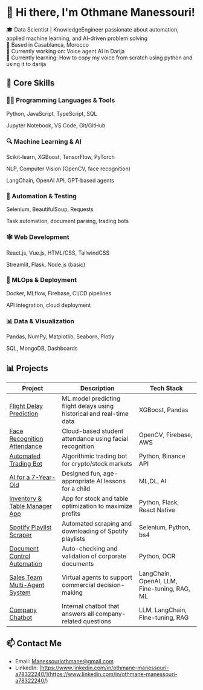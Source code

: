 # 👋 Hi there, I'm Othmane Manessouri!

🎓 Data Scientist | KnowledgeEngineer passionate about automation, applied machine learning, and AI-driven problem solving  
📍 Based in Casablanca, Morocco  
🔭 Currently working on: Voice agent AI in Darija  
🌱 Currently learning: How to copy my voice from scratch using python and using it to darija 
## 🧰 Core Skills
### 👩‍💻 Programming Languages & Tools
Python, JavaScript, TypeScript, SQL

Jupyter Notebook, VS Code, Git/GitHub

### 🔍 Machine Learning & AI
Scikit-learn, XGBoost, TensorFlow, PyTorch

NLP, Computer Vision (OpenCV, face recognition)

LangChain, OpenAI API, GPT-based agents

### 🧪 Automation & Testing
Selenium, BeautifulSoup, Requests

Task automation, document parsing, trading bots

### 🕸️ Web Development
React.js, Vue.js, HTML/CSS, TailwindCSS

Streamlit, Flask, Node.js (basic)

### 🧱 MLOps & Deployment
Docker, MLflow, Firebase, CI/CD pipelines

API integration, cloud deployment

### 📊 Data & Visualization
Pandas, NumPy, Matplotlib, Seaborn, Plotly

SQL, MongoDB, Dashboards

## 📊 Projects
| Project | Description | Tech Stack |
|--------|-------------|------------|
| [Flight Delay Prediction](#) | ML model predicting flight delays using historical and real-time data | XGBoost, Pandas |
| [Face Recognition Attendance](#) | Cloud-based student attendance using facial recognition | OpenCV, Firebase, AWS |
| [Automated Trading Bot](#) | Algorithmic trading bot for crypto/stock markets | Python, Binance API |
| [AI for a 7-Year-Old](#) | Designed fun, age-appropriate AI lessons for a child | ML,DL, AI |
| [Inventory & Table Manager App](#) | App for stock and table optimization to maximize profits | Python, Flask, React Native |
| [Spotify Playlist Scraper](#) | Automated scraping and downloading of Spotify playlists | Selenium, Python, bs4 |
| [Document Control Automation](#) | Auto-checking and validation of corporate documents | Python, OCR |
| [Sales Team Multi-Agent System](#) | Virtual agents to support commercial decision-making | LangChain, OpenAI, LLM, Fine-tuning, RAG, ML |
| [Company Chatbot](#) | Internal chatbot that answers all company-related questions | LLM, LangChain, FIne-tuning, RAG |

## 📫 Contact Me
- Email: [Manessouriothmane@gmail.com](mailto:Manessouriothmane@gmail.com)  
- LinkedIn: [https://www.linkedin.com/in/othmane-manessouri-a78322240/](https://www.linkedin.com/in/othmane-manessouri-a78322240/)
